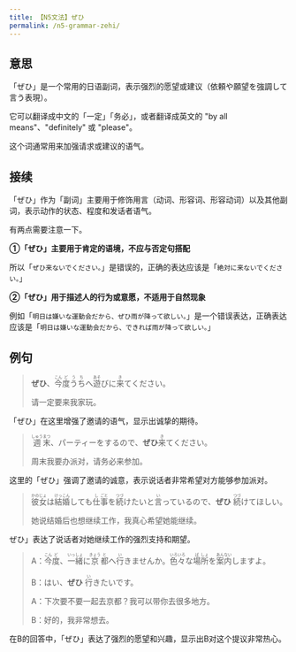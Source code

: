 ```yaml
---
title: 【N5文法】ぜひ
permalink: /n5-grammar-zehi/
---
```


## 意思

「ぜひ」是一个常用的日语副词，表示强烈的愿望或建议（依頼や願望を強調して言う表現）。

它可以翻译成中文的「一定」「务必」，或者翻译成英文的 "by all means"、"definitely" 或 "please"。

这个词通常用来加强请求或建议的语气。

## 接续

「ぜひ」作为「副词」主要用于修饰用言（动词、形容词、形容动词）以及其他副词，表示动作的状态、程度和发话者语气。

有两点需要注意一下。

**①「ぜひ」主要用于肯定的语境，不应与否定句搭配**

所以「`ぜひ来ないでください。`」是错误的，正确的表达应该是「`絶対に来ないでください。`」

**②「ぜひ」用于描述人的行为或意愿，不适用于自然现象**

例如「`明日は嫌いな運動会だから、ぜひ雨が降って欲しい。`」是一个错误表达，正确表达应该是「`明日は嫌いな運動会だから、できれば雨が降って欲しい。`」

## 例句

> **ぜひ**、<ruby>今<rt>こん</rt></ruby><ruby>度<rt>ど</rt></ruby><ruby>う<rt>う</rt></ruby><ruby>ち<rt>ち</rt></ruby>へ<ruby>遊<rt>あそ</rt></ruby>びに<ruby>来<rt>き</rt></ruby>てください。
> 
> 请一定要来我家玩。

「ぜひ」在这里增强了邀请的语气，显示出诚挚的期待。

> <ruby>週<rt>しゅう</rt></ruby><ruby>末<rt>まつ</rt></ruby>、パーティーをするので、**ぜひ**<ruby>来<rt>き</rt></ruby>てください。
> 
> 周末我要办派对，请务必来参加。

这里的「ぜひ」强调了邀请的诚意，表示说话者非常希望对方能够参加派对。

> <ruby>彼<rt>かの</rt></ruby><ruby>女<rt>じょ</rt></ruby>は<ruby>結<rt>けっ</rt></ruby><ruby>婚<rt>こん</rt></ruby>しても<ruby>仕<rt>し</rt></ruby><ruby>事<rt>ごと</rt></ruby>を<ruby>続<rt>つづ</rt></ruby>けたいと<ruby>言<rt>い</rt></ruby>っているので、**ぜひ** <ruby>続<rt>つづ</rt></ruby>けてほしい。
> 
> 她说结婚后也想继续工作，我真心希望她能继续。


ぜひ」表达了说话者对她继续工作的强烈支持和期望。

> A：<ruby>今<rt>こん</rt></ruby><ruby>度<rt>ど</rt></ruby>、<ruby>一<rt>いっ</rt></ruby><ruby>緒<rt>しょ</rt></ruby>に<ruby>京<rt>きょう</rt></ruby><ruby>都<rt>と</rt></ruby>へ<ruby>行<rt>い</rt></ruby>きませんか。<ruby>色<rt>いろ</rt></ruby><ruby>々<rt>いろ</rt></ruby>な<ruby>場<rt>ば</rt></ruby><ruby>所<rt>しょ</rt></ruby>を<ruby>案<rt>あん</rt></ruby><ruby>内<rt>ない</rt></ruby>しますよ。
> 
> B：はい、**ぜひ** <ruby>行<rt>い</rt></ruby>きたいです。
> 
> A：下次要不要一起去京都？我可以带你去很多地方。
>
> B：好的，我非常想去。

在B的回答中，「ぜひ」表达了强烈的愿望和兴趣，显示出B对这个提议非常热心。